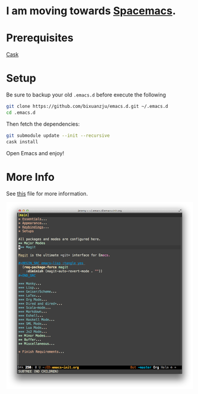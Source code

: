 I am moving towards [Spacemacs](https://github.com/syl20bnr/spacemacs).
=================

# Prerequisites #

[Cask](https://github.com/cask/cask)


# Setup #

Be sure to backup your old `.emacs.d` before execute the following

```sh
git clone https://github.com/bixuanzju/emacs.d.git ~/.emacs.d
cd .emacs.d
```

Then fetch the dependencies:

```sh
git submodule update --init --recursive
cask install
```

Open Emacs and enjoy!

# More Info #

See [this](./emacs-init.org) file for more information.

![Screenshot](./images/screen.png)
